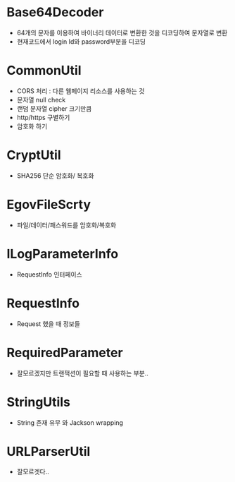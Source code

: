 # Base64Decoder

 - 64개의 문자를 이용하여 바이너리 데이터로 변환한 것을 디코딩하여 문자열로 변환 
 - 현재코드에서 login Id와 password부분을 디코딩
 
# CommonUtil
 - CORS 처리 : 다른 웹페이지 리소스를 사용하는 것
 - 문자열 null check
 - 랜덤 문자열 cipher 크기만큼
 - http/https 구별하기
 - 암호화 하기
 
# CryptUtil
 - SHA256 단순 암호화/ 복호화
 
# EgovFileScrty
 -  파일/데이터/패스워드를 암호화/복호화
 
# ILogParameterInfo
 - RequestInfo 인터페이스
 
# RequestInfo
 - Request 했을 때 정보들
 
# RequiredParameter
 - 잘모르겠지만 트랜잭션이 필요할 때 사용하는 부분..
 
# StringUtils
 - String 존재 유무 와 Jackson wrapping
 
# URLParserUtil
 - 잘모르겟다..
